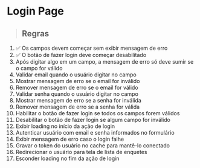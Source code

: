 # Login Page

> ## Regras
1. ✅ Os campos devem começar sem exibir mensagem de erro
2. ✅ O botão de fazer login deve começar desabilitado
3. Após digitar algo em um campo, a mensagem de erro só deve sumir se o campo for válido
4. Validar email quando o usuário digitar no campo
5. Mostrar mensagem de erro se o email for inválido
6. Remover mensagem de erro se o email for válido
7. Validar senha quando o usuário digitar no campo
8. Mostrar mensagem de erro se a senha for inválida
9. Remover mensagem de erro se a senha for válida
10. Habilitar o botão de fazer login se todos os campos forem válidos
11. Desabilitar o botão de fazer login se algum campo for inválido
12. Exibir loading no início da ação de login
13. Autenticar usuário com email e senha informados no formulário
14. Exibir mensagem de erro caso o login falhe
15. Gravar o token do usuário no cache para mantê-lo conectado
16. Redirecionar o usuário para tela de lista de enquetes
17. Esconder loading no fim da ação de login